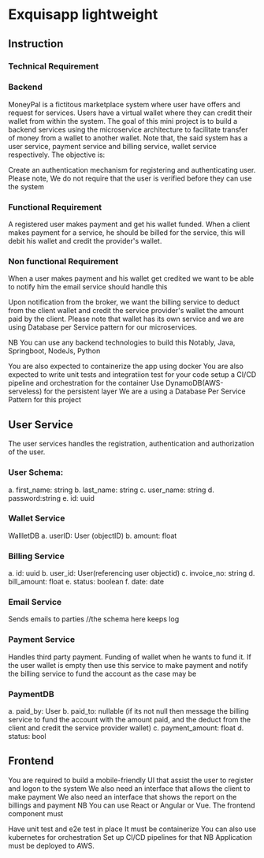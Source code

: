 # Exquisapp lightweight

## Instruction

### Technical Requirement

### Backend

MoneyPal is a fictitous marketplace system where user have offers and request for services. Users have a virtual wallet where they can credit their wallet from within the system. The goal of this mini project is to build a backend services using the microservice architecture to facilitate transfer of money from a wallet to another wallet. Note that, the said system has a user service, payment service and billing service, wallet service respectively. The objective is:

Create an authentication mechanism for registering and authenticating user. Please note, We do not require that the user is verified before they can use the system

### Functional Requirement

A registered user makes payment and get his wallet funded. When a client makes payment for a service, he should be billed for the service, this will debit his wallet and credit the provider's wallet.

### Non functional Requirement

When a user makes payment and his wallet get credited we want to be able to notify him the email service should handle this

Upon notification from the broker, we want the billing service to deduct from the client wallet and credit the service provider's wallet the amount paid by the client. Please note that wallet has its own service and we are using Database per Service pattern for our microservices.

NB You can use any backend technologies to build this Notably, Java, Springboot, NodeJs, Python

You are also expected to containerize the app using docker
You are also expected to write unit tests and integratiion test for your code
setup a CI/CD pipeline and orchestration for the container
Use DynamoDB(AWS-serveless) for the persistent layer
We are a using a Database Per Service Pattern for this project

## User Service

The user services handles the registration, authentication and authorization of the user.

### User Schema:

a. first_name: string b. last_name: string c. user_name: string d. password:string e. id: uuid

### Wallet Service

WallletDB a. userID: User (objectID) b. amount: float

### Billing Service

a. id: uuid b. user_id: User(referencing user objectid) c. invoice_no: string d. bill_amount: float e. status: boolean f. date: date

### Email Service

Sends emails to parties //the schema here keeps log

### Payment Service

Handles third party payment. Funding of wallet when he wants to fund it. If the user wallet is empty then use this service to make payment and notify the billing service to fund the account as the case may be

### PaymentDB

a. paid_by: User b. paid_to: nullable (if its not null then message the billing service to fund the account with the amount paid, and the deduct from the client and credit the service provider wallet) c. payment_amount: float d. status: bool

## Frontend

You are required to build a mobile-friendly UI that assist the user to register and logon to the system
We also need an interface that allows the client to make payment
We also need an interface that shows the report on the billings and payment
NB You can use React or Angular or Vue. The frontend component must

Have unit test and e2e test in place
It must be containerize
You can also use kubernetes for orchestration
Set up CI/CD pipelines for that
NB Application must be deployed to AWS.
